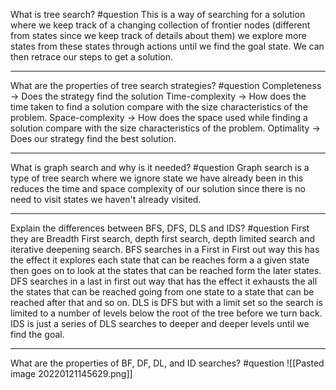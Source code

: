 What is tree search? #question 
	This is a way of searching for a solution where we keep track of a changing collection of frontier nodes (different from states since we keep track of details about them) we explore more states from these states through actions until we find the goal state. We can then retrace our steps to get a solution.

---
What are the properties of tree search strategies? #question 
	Completeness -> Does the strategy find the solution
	Time-complexity -> How does the time taken to find a solution compare with the size characteristics of the problem.
	Space-complexity -> How does the space used while finding a solution compare with the size characteristics of the problem.
	Optimality -> Does our strategy find the best solution.

---
What is graph search and why is it needed? #question 
	Graph search is a type of tree search where we ignore state we have already been in this reduces the time and space complexity of our solution since there is no need to visit states we haven't already visited.

---
Explain the differences between BFS, DFS, DLS and IDS? #question 
	First they are Breadth First search, depth first search, depth limited search and iterative deepening search.  BFS searches in a First in First out way this has the effect it explores each state that can be reaches form a a given state then goes on to look at the states that can be reached form the later states. DFS searches in a last in first out way that has the effect it exhausts the all the states that can be reached going from one state to a state that can be reached after that and so on. DLS is DFS but with a limit set so the search is limited to a number of levels below the root of the tree before we turn back. IDS is just a series of DLS searches to deeper and deeper levels until we find the goal.

---
What are the properties of BF, DF, DL, and ID searches? #question 
	![[Pasted image 20220121145629.png]]
	